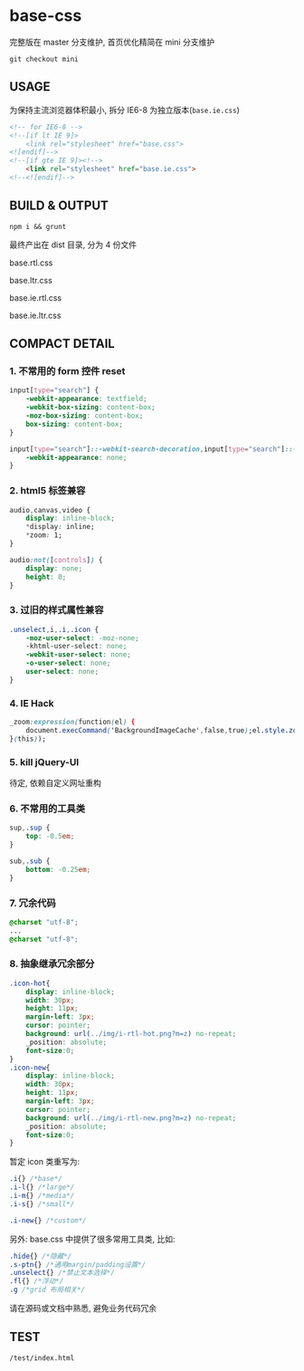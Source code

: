 # base-css

完整版在 master 分支维护, 首页优化精简在 mini 分支维护

`git checkout mini`

## USAGE

为保持主流浏览器体积最小, 拆分 IE6-8 为独立版本(`base.ie.css`)

```html
<!-- for IE6-8 -->
<!--[if lt IE 9]>
    <link rel="stylesheet" href="base.css">
<![endif]-->
<!--[if gte IE 9]><!-->
    <link rel="stylesheet" href="base.ie.css">
<!--<![endif]-->
```

## BUILD & OUTPUT

`npm i && grunt`

最终产出在 dist 目录, 分为 4 份文件

base.rtl.css

base.ltr.css

base.ie.rtl.css

base.ie.ltr.css

## COMPACT DETAIL

### 1. 不常用的 form 控件 reset

```css
input[type="search"] {
    -webkit-appearance: textfield;
    -webkit-box-sizing: content-box;
    -moz-box-sizing: content-box;
    box-sizing: content-box;
}

input[type="search"]::-webkit-search-decoration,input[type="search"]::-webkit-search-cancel-button {
    -webkit-appearance: none;
}
```

### 2. html5 标签兼容

```css
audio,canvas,video {
    display: inline-block;
    *display: inline;
    *zoom: 1;
}

audio:not([controls]) {
    display: none;
    height: 0;
}
```

### 3. 过旧的样式属性兼容

```css
.unselect,i,.i,.icon {
    -moz-user-select: -moz-none;
    -khtml-user-select: none;
    -webkit-user-select: none;
    -o-user-select: none;
    user-select: none;
}
```

### 4. IE Hack

```css
_zoom:expression(function(el) {
    document.execCommand('BackgroundImageCache',false,true);el.style.zoom = "1";
}(this));
```

### 5. kill jQuery-UI

待定, 依赖自定义网址重构

### 6. 不常用的工具类

```css
sup,.sup {
    top: -0.5em;
}

sub,.sub {
    bottom: -0.25em;
}
```

### 7. 冗余代码

```css
@charset "utf-8";
...
@charset "utf-8";
```

### 8. 抽象继承冗余部分

```css
.icon-hot{
    display: inline-block;
	width: 30px;
	height: 11px;
	margin-left: 3px;
	cursor: pointer;
	background: url(../img/i-rtl-hot.png?m=z) no-repeat;
	_position: absolute;
	font-size:0;
}
.icon-new{
	display: inline-block;
	width: 30px;
	height: 11px;
	margin-left: 3px;
	cursor: pointer;
	background: url(../img/i-rtl-new.png?m=z) no-repeat;
	_position: absolute;
	font-size:0;
}
```

暂定 icon 类重写为:

```css
.i{} /*base*/
.i-l{} /*large*/
.i-m{} /*media*/
.i-s{} /*small*/

.i-new{} /*custom*/
```

另外: base.css 中提供了很多常用工具类, 比如:

```css
.hide{} /*隐藏*/
.s-ptn{} /*通用margin/padding设置*/
.unselect{} /*禁止文本选择*/
.fl{} /*浮动*/
.g /*grid 布局相关*/
```
请在源码或文档中熟悉, 避免业务代码冗余

## TEST

`/test/index.html`